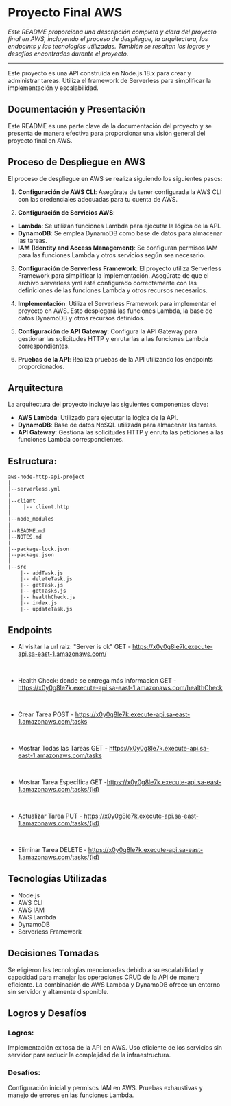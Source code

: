# Proyecto Final AWS
*Este README proporciona una descripción completa y clara del proyecto final en AWS, incluyendo el proceso de despliegue, la arquitectura, los endpoints y las tecnologías utilizadas. También se resaltan los logros y desafíos encontrados durante el proyecto.*

---

Este proyecto es una API construida en Node.js 18.x para crear y administrar tareas. Utiliza el framework de Serverless para simplificar la implementación y escalabilidad.


## Documentación y Presentación
Este README es una parte clave de la documentación del proyecto y se presenta de manera efectiva para proporcionar una visión general del proyecto final en AWS.

## Proceso de Despliegue en AWS
El proceso de despliegue en AWS se realiza siguiendo los siguientes pasos:

1. **Configuración de AWS CLI**: Asegúrate de tener configurada la AWS CLI con las credenciales adecuadas para tu cuenta de AWS.

2. **Configuración de Servicios AWS**:

- **Lambda**: Se utilizan funciones Lambda para ejecutar la lógica de la API.
- **DynamoDB**: Se emplea DynamoDB como base de datos para almacenar las tareas.
- **IAM (Identity and Access Management)**: Se configuran permisos IAM para las funciones Lambda y otros servicios según sea necesario.

3. **Configuración de Serverless Framework**: El proyecto utiliza Serverless Framework para simplificar la implementación. Asegúrate de que el archivo serverless.yml esté configurado correctamente con las definiciones de las funciones Lambda y otros recursos necesarios.

4. **Implementación**: Utiliza el Serverless Framework para implementar el proyecto en AWS. Esto desplegará las funciones Lambda, la base de datos DynamoDB y otros recursos definidos.

5. **Configuración de API Gateway**: Configura la API Gateway para gestionar las solicitudes HTTP y enrutarlas a las funciones Lambda correspondientes.

6. **Pruebas de la API**: Realiza pruebas de la API utilizando los endpoints proporcionados.

## Arquitectura
La arquitectura del proyecto incluye las siguientes componentes clave:

- **AWS Lambda**: Utilizado para ejecutar la lógica de la API.
- **DynamoDB**: Base de datos NoSQL utilizada para almacenar las tareas.
- **API Gateway**: Gestiona las solicitudes HTTP y enruta las peticiones a las funciones Lambda correspondientes.

## Estructura:
```
aws-node-http-api-project
|
|--serverless.yml
|
|--client
|    |-- client.http
|
|--node_modules
|
|--README.md
|--NOTES.md
|
|--package-lock.json
|--package.json
|
|--src
    |-- addTask.js
    |-- deleteTask.js
    |-- getTask.js
    |-- getTasks.js
    |-- healthCheck.js
    |-- index.js
    |-- updateTask.js
```

## Endpoints

- Al visitar la url raiz: "Server is ok"
GET - https://x0y0g8le7k.execute-api.sa-east-1.amazonaws.com/

<br>

- Health Check: donde se entrega más informacion
GET - https://x0y0g8le7k.execute-api.sa-east-1.amazonaws.com/healthCheck

<br>

- Crear Tarea
POST - https://x0y0g8le7k.execute-api.sa-east-1.amazonaws.com/tasks

<br>

- Mostrar Todas las Tareas
GET - https://x0y0g8le7k.execute-api.sa-east-1.amazonaws.com/tasks

<br>

- Mostrar Tarea Específica
GET -https://x0y0g8le7k.execute-api.sa-east-1.amazonaws.com/tasks/{id}

<br>

- Actualizar Tarea
PUT - https://x0y0g8le7k.execute-api.sa-east-1.amazonaws.com/tasks/{id}

<br>

- Eliminar Tarea
DELETE - https://x0y0g8le7k.execute-api.sa-east-1.amazonaws.com/tasks/{id}






## Tecnologías Utilizadas
- Node.js
- AWS CLI
- AWS IAM
- AWS Lambda
- DynamoDB
- Serverless Framework

## Decisiones Tomadas
Se eligieron las tecnologías mencionadas debido a su escalabilidad y capacidad para manejar las operaciones CRUD de la API de manera eficiente. La combinación de AWS Lambda y DynamoDB ofrece un entorno sin servidor y altamente disponible.

## Logros y Desafíos

### Logros:

Implementación exitosa de la API en AWS.
Uso eficiente de los servicios sin servidor para reducir la complejidad de la infraestructura.

### Desafíos:

Configuración inicial y permisos IAM en AWS.
Pruebas exhaustivas y manejo de errores en las funciones Lambda.

